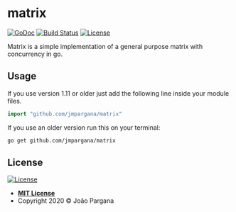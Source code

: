 # matrix
[![GoDoc](https://godoc.org/github.com/jmpargana/matrix?status.svg)](https://godoc.org/github.com/jmpargana/matrix)
[![Build
Status](https://travis-ci.org/jmpargana/matrix.svg?branch=master)](https://travis-ci.org/jmpargana/matrix)
[![License](http://img.shields.io/:license-mit-blue.svg?style=flat-square)](LICENSE)

Matrix is a simple implementation of a general purpose matrix with concurrency in go.

## Usage

If you use version 1.11 or older just add the following line inside your module files.

```go
import "github.com/jmpargana/matrix"
```

If you use an older version run this on your terminal:

```sh
go get github.com/jmpargana/matrix
```


## License


[![License](http://img.shields.io/:license-mit-blue.svg?style=flat-square)](http://badges.mit-license.org)

- **[MIT License](LICENSE)**
- Copyright 2020 © João Pargana
